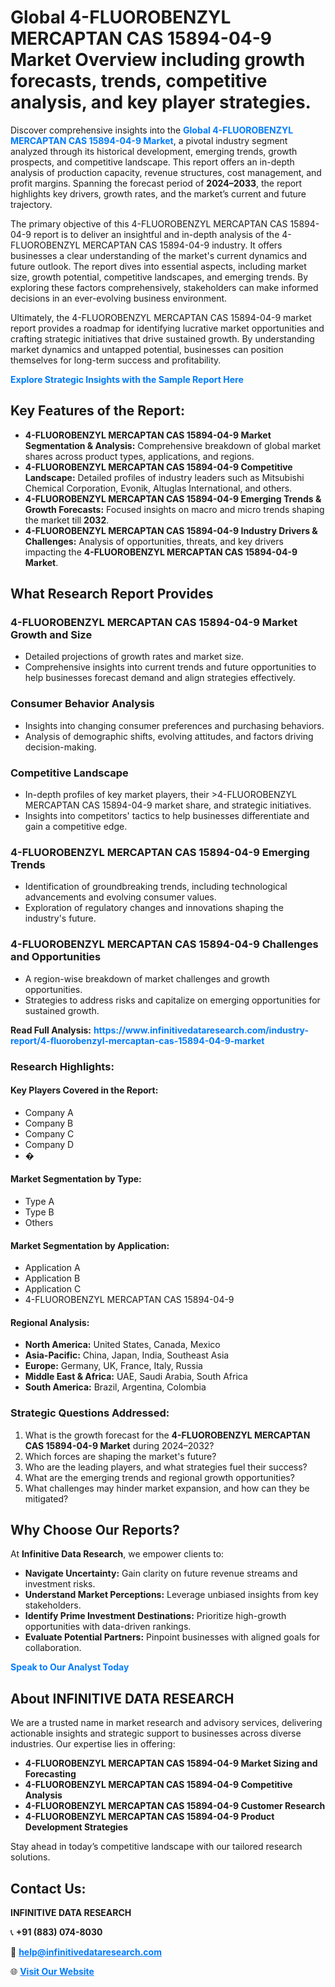 <h1>Global 4-FLUOROBENZYL MERCAPTAN CAS 15894-04-9 Market Overview including growth forecasts, trends, competitive analysis, and key player strategies.</h1>
<p>
Discover comprehensive insights into the 
<a href="https://www.infinitivedataresearch.com/industry-report/4-fluorobenzyl-mercaptan-cas-15894-04-9-market" rel="dofollow" style="color: #007BFF; text-decoration: none;"><strong>Global 4-FLUOROBENZYL MERCAPTAN CAS 15894-04-9 Market</strong></a>, a pivotal industry segment analyzed through its historical development, emerging trends, growth prospects, and competitive landscape. This report offers an in-depth analysis of production capacity, revenue structures, cost management, and profit margins. Spanning the forecast period of <strong>2024–2033</strong>, the report highlights key drivers, growth rates, and the market’s current and future trajectory.
</p>
<p>
The primary objective of this 4-FLUOROBENZYL MERCAPTAN CAS 15894-04-9 report is to deliver an insightful and in-depth analysis of the 4-FLUOROBENZYL MERCAPTAN CAS 15894-04-9 industry. It offers businesses a clear understanding of the market's current dynamics and future outlook. The report dives into essential aspects, including market size, growth potential, competitive landscapes, and emerging trends. By exploring these factors comprehensively, stakeholders can make informed decisions in an ever-evolving business environment.
</p>
<p>
Ultimately, the 4-FLUOROBENZYL MERCAPTAN CAS 15894-04-9 market report provides a roadmap for identifying lucrative market opportunities and crafting strategic initiatives that drive sustained growth. By understanding market dynamics and untapped potential, businesses can position themselves for long-term success and profitability.
</p>
<p>
<a href="https://www.infinitivedataresearch.com/request-sample/reportId=111581" style="color: #007BFF; text-decoration: none;"><strong>Explore Strategic Insights with the Sample Report Here</strong></a>
</p>

<h2>Key Features of the Report:</h2>
<ul>
<li><strong>4-FLUOROBENZYL MERCAPTAN CAS 15894-04-9 Market Segmentation & Analysis:</strong> Comprehensive breakdown of global market shares across product types, applications, and regions.</li>
<li><strong>4-FLUOROBENZYL MERCAPTAN CAS 15894-04-9 Competitive Landscape:</strong> Detailed profiles of industry leaders such as Mitsubishi Chemical Corporation, Evonik, Altuglas International, and others.</li>
<li><strong>4-FLUOROBENZYL MERCAPTAN CAS 15894-04-9 Emerging Trends & Growth Forecasts:</strong> Focused insights on macro and micro trends shaping the market till <strong>2032</strong>.</li>
<li><strong>4-FLUOROBENZYL MERCAPTAN CAS 15894-04-9 Industry Drivers & Challenges:</strong> Analysis of opportunities, threats, and key drivers impacting the <strong>4-FLUOROBENZYL MERCAPTAN CAS 15894-04-9 Market</strong>.</li>
</ul>

<h2>What Research Report Provides</h2>
<h3>4-FLUOROBENZYL MERCAPTAN CAS 15894-04-9 Market Growth and Size</h3>
<ul>
<li>Detailed projections of growth rates and market size.</li>
<li>Comprehensive insights into current trends and future opportunities to help businesses forecast demand and align strategies effectively.</li>
</ul>

<h3>Consumer Behavior Analysis</h3>
<ul>
<li>Insights into changing consumer preferences and purchasing behaviors.</li>
<li>Analysis of demographic shifts, evolving attitudes, and factors driving decision-making.</li>
</ul>

<h3>Competitive Landscape</h3>
<ul>
<li>In-depth profiles of key market players, their >4-FLUOROBENZYL MERCAPTAN CAS 15894-04-9 market share, and strategic initiatives.</li>
<li>Insights into competitors' tactics to help businesses differentiate and gain a competitive edge.</li>
</ul>

<h3>4-FLUOROBENZYL MERCAPTAN CAS 15894-04-9 Emerging Trends</h3>
<ul>
<li>Identification of groundbreaking trends, including technological advancements and evolving consumer values.</li>
<li>Exploration of regulatory changes and innovations shaping the industry's future.</li>
</ul>

<h3>4-FLUOROBENZYL MERCAPTAN CAS 15894-04-9 Challenges and Opportunities</h3>
<ul>
<li>A region-wise breakdown of market challenges and growth opportunities.</li>
<li>Strategies to address risks and capitalize on emerging opportunities for sustained growth.</li>
</ul>
<p><strong>Read Full Analysis:</strong> <a href="https://www.infinitivedataresearch.com/industry-report/4-fluorobenzyl-mercaptan-cas-15894-04-9-market" rel="dofollow" style="color: #007BFF; text-decoration: none;"><strong>https://www.infinitivedataresearch.com/industry-report/4-fluorobenzyl-mercaptan-cas-15894-04-9-market</strong></a></p>
<h3>Research Highlights:</h3>
<h4>Key Players Covered in the Report:</h4>
<ul><li>Company A</li><li>Company B</li><li>Company C</li><li>Company D</li><li>�</li></ul>
<h4>Market Segmentation by Type:</h4>
<ul><li>Type A</li><li>Type B</li><li>Others</li></ul>
<h4>Market Segmentation by Application:</h4>
<ul><li>Application A</li><li>Application B</li><li>Application C</li><li>4-FLUOROBENZYL MERCAPTAN CAS 15894-04-9</li></ul>

<h4>Regional Analysis:</h4>
<ul>
<li><strong>North America:</strong> United States, Canada, Mexico</li>
<li><strong>Asia-Pacific:</strong> China, Japan, India, Southeast Asia</li>
<li><strong>Europe:</strong> Germany, UK, France, Italy, Russia</li>
<li><strong>Middle East & Africa:</strong> UAE, Saudi Arabia, South Africa</li>
<li><strong>South America:</strong> Brazil, Argentina, Colombia</li>
</ul>

<h3>Strategic Questions Addressed:</h3>
<ol>
<li>What is the growth forecast for the <strong>4-FLUOROBENZYL MERCAPTAN CAS 15894-04-9 Market</strong> during 2024–2032?</li>
<li>Which forces are shaping the market's future?</li>
<li>Who are the leading players, and what strategies fuel their success?</li>
<li>What are the emerging trends and regional growth opportunities?</li>
<li>What challenges may hinder market expansion, and how can they be mitigated?</li>
</ol>

<h2>Why Choose Our Reports?</h2>
<p>At <strong>Infinitive Data Research</strong>, we empower clients to:</p>
<ul>
<li><strong>Navigate Uncertainty:</strong> Gain clarity on future revenue streams and investment risks.</li>
<li><strong>Understand Market Perceptions:</strong> Leverage unbiased insights from key stakeholders.</li>
<li><strong>Identify Prime Investment Destinations:</strong> Prioritize high-growth opportunities with data-driven rankings.</li>
<li><strong>Evaluate Potential Partners:</strong> Pinpoint businesses with aligned goals for collaboration.</li>
</ul>
<p><a href="https://www.infinitivedataresearch.com/industry-report/4-fluorobenzyl-mercaptan-cas-15894-04-9-market" rel="dofollow" style="color: #007BFF; text-decoration: none;"><strong>Speak to Our Analyst Today</strong></a></p>

<h2>About INFINITIVE DATA RESEARCH</h2>
<p>We are a trusted name in market research and advisory services, delivering actionable insights and strategic support to businesses across diverse industries. Our expertise lies in offering:</p>
<ul>
<li><strong>4-FLUOROBENZYL MERCAPTAN CAS 15894-04-9 Market Sizing and Forecasting</strong></li>
<li><strong>4-FLUOROBENZYL MERCAPTAN CAS 15894-04-9 Competitive Analysis</strong></li>
<li><strong>4-FLUOROBENZYL MERCAPTAN CAS 15894-04-9 Customer Research</strong></li>
<li><strong>4-FLUOROBENZYL MERCAPTAN CAS 15894-04-9 Product Development Strategies</strong></li>
</ul>
<p>Stay ahead in today’s competitive landscape with our tailored research solutions.</p>

<h2>Contact Us:</h2>
<p><strong>INFINITIVE DATA RESEARCH</strong></p>
<p>📞 <strong>+91 (883) 074-8030</strong></p>
<p>📧 <strong><a href="mailto:help@infinitivedataresearch.com" style="color: #007BFF;">help@infinitivedataresearch.com</a></strong></p>
<p>🌐 <strong><a href="https://www.infinitivedataresearch.com" rel="dofollow" style="color: #007BFF;">Visit Our Website</a></strong></p>